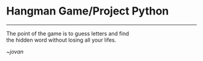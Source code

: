# Hangman Game/Project Python 
***

The point of the game is to guess letters and find <br>
the hidden word without losing all your lifes.

*~jovan*
